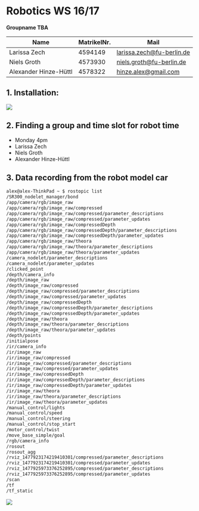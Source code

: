 # Robotics WS 16/17
__Groupname TBA__

|__Name__                    | MatrikelNr.   | Mail  |
|----------------------------|---|---|
| Larissa Zech               | 4594149   | larissa.zech@fu-berlin.de  |
|  Niels Groth               | 4573930 | niels.groth@fu-berlin.de  |
|   Alexander Hinze-Hüttl    | 4578322   | hinze.alex@gmail.com   |

## 1. Installation:
![](roscore.png)

## 2. Finding a group and time slot for robot time
* Monday 4pm
* Larissa Zech
* Niels Groth
* Alexander Hinze-Hüttl

## 3. Data recording from the robot model car

```bash
alex@alex-ThinkPad ~ $ rostopic list
/SR300_nodelet_manager/bond
/app/camera/rgb/image_raw
/app/camera/rgb/image_raw/compressed
/app/camera/rgb/image_raw/compressed/parameter_descriptions
/app/camera/rgb/image_raw/compressed/parameter_updates
/app/camera/rgb/image_raw/compressedDepth
/app/camera/rgb/image_raw/compressedDepth/parameter_descriptions
/app/camera/rgb/image_raw/compressedDepth/parameter_updates
/app/camera/rgb/image_raw/theora
/app/camera/rgb/image_raw/theora/parameter_descriptions
/app/camera/rgb/image_raw/theora/parameter_updates
/camera_nodelet/parameter_descriptions
/camera_nodelet/parameter_updates
/clicked_point
/depth/camera_info
/depth/image_raw
/depth/image_raw/compressed
/depth/image_raw/compressed/parameter_descriptions
/depth/image_raw/compressed/parameter_updates
/depth/image_raw/compressedDepth
/depth/image_raw/compressedDepth/parameter_descriptions
/depth/image_raw/compressedDepth/parameter_updates
/depth/image_raw/theora
/depth/image_raw/theora/parameter_descriptions
/depth/image_raw/theora/parameter_updates
/depth/points
/initialpose
/ir/camera_info
/ir/image_raw
/ir/image_raw/compressed
/ir/image_raw/compressed/parameter_descriptions
/ir/image_raw/compressed/parameter_updates
/ir/image_raw/compressedDepth
/ir/image_raw/compressedDepth/parameter_descriptions
/ir/image_raw/compressedDepth/parameter_updates
/ir/image_raw/theora
/ir/image_raw/theora/parameter_descriptions
/ir/image_raw/theora/parameter_updates
/manual_control/lights
/manual_control/speed
/manual_control/steering
/manual_control/stop_start
/motor_control/twist
/move_base_simple/goal
/rgb/camera_info
/rosout
/rosout_agg
/rviz_1477923174219410301/compressed/parameter_descriptions
/rviz_1477923174219410301/compressed/parameter_updates
/rviz_1477925973376252895/compressed/parameter_descriptions
/rviz_1477925973376252895/compressed/parameter_updates
/scan
/tf
/tf_static
```
![](rviz2.png)
